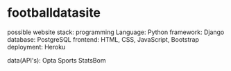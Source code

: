 # footballdatasite


possible website stack: 
    programming Language: Python
    framework: Django
    database: PostgreSQL
    frontend: HTML, CSS, JavaScript, Bootstrap
    deployment: Heroku

data(API's):
Opta Sports
StatsBom
